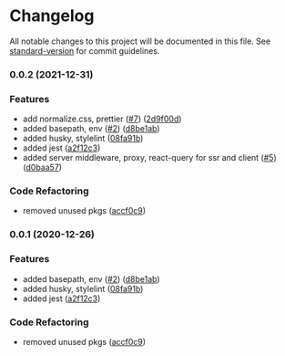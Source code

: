 # Changelog

All notable changes to this project will be documented in this file. See [standard-version](https://github.com/conventional-changelog/standard-version) for commit guidelines.

### 0.0.2 (2021-12-31)


### Features

* add normalize.css, prettier ([#7](https://github.com/unbugx/react-starter/issues/7)) ([2d9f00d](https://github.com/unbugx/react-starter/commit/2d9f00de7b82a4e3a415494775def28e985ffee2))
* added basepath, env ([#2](https://github.com/unbugx/react-starter/issues/2)) ([d8be1ab](https://github.com/unbugx/react-starter/commit/d8be1ab34cafcf1530b6cbb5f27fef5da90cbf2b))
* added husky, stylelint ([08fa91b](https://github.com/unbugx/react-starter/commit/08fa91bf6d03d109762e7029e6d8058a8051ba28))
* added jest ([a2f12c3](https://github.com/unbugx/react-starter/commit/a2f12c3a1cdd984d472fee44949c109e74be7673))
* added server middleware, proxy, react-query for ssr and client ([#5](https://github.com/unbugx/react-starter/issues/5)) ([d0baa57](https://github.com/unbugx/react-starter/commit/d0baa578d95ce45a33b047e2acf974b4baf1029b))


### Code Refactoring

* removed unused pkgs ([accf0c9](https://github.com/unbugx/react-starter/commit/accf0c941934304604b7da196acda9416000ad97))

### 0.0.1 (2020-12-26)


### Features

* added basepath, env ([#2](https://github.com/unbugx/react-starter/issues/2)) ([d8be1ab](https://github.com/unbugx/react-starter/commit/d8be1ab34cafcf1530b6cbb5f27fef5da90cbf2b))
* added husky, stylelint ([08fa91b](https://github.com/unbugx/react-starter/commit/08fa91bf6d03d109762e7029e6d8058a8051ba28))
* added jest ([a2f12c3](https://github.com/unbugx/react-starter/commit/a2f12c3a1cdd984d472fee44949c109e74be7673))


### Code Refactoring

* removed unused pkgs ([accf0c9](https://github.com/unbugx/react-starter/commit/accf0c941934304604b7da196acda9416000ad97))
